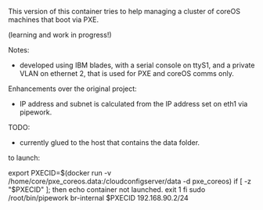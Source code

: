 This version of this container tries to help managing a cluster of coreOS machines that boot via PXE.

(learning and work in progress!)

Notes:
- developed using IBM blades, with a serial console on ttyS1, and a private VLAN on ethernet 2, that is used for PXE and coreOS comms only.


Enhancements over the original project:
- IP address and subnet is calculated from the IP address set on eth1 via pipework.
 
TODO:
- currently glued to the host that contains the data folder. 

to launch:

export PXECID=$(docker run -v /home/core/pxe_coreos.data:/cloudconfigserver/data -d pxe_coreos)
if [ -z "$PXECID" ]; then
   echo container not launched.
   exit 1
fi
sudo /root/bin/pipework br-internal $PXECID 192.168.90.2/24